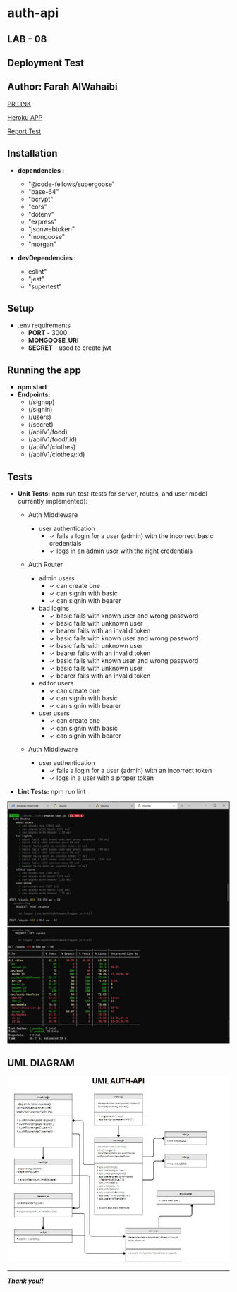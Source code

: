 # auth-api

## LAB - 08

## **Deployment Test**
## **Author: Farah AlWahaibi**

[PR LINK](https://github.com/farahalwahaibi/auth-api-/pull/1)

[Heroku APP](https://auth-api-2021.herokuapp.com/)

[Report Test](https://github.com/farahalwahaibi/auth-api-/actions)



## **Installation**
* **dependencies :**
  * "@code-fellows/supergoose"
  * "base-64"
  * "bcrypt"
  * "cors"
  * "dotenv"
  * "express"
  * "jsonwebtoken"
  * "mongoose"
  * "morgan"

* **devDependencies :**
  * eslint"
  * "jest"
  * "supertest"



## **Setup**
* .env requirements
  * **PORT** - 3000
  * **MONGOOSE_URI**
  * **SECRET** - used to create jwt



## **Running the app**
* **npm start**
* **Endpoints:**
   * (/signup)
   * (/signin)
   * (/users)
   * (/secret)
   * (/api/v1/food)
   * (/api/v1/food/:id)
   * (/api/v1/clothes)
   * (/api/v1/clothes/:id)
   


## **Tests**
* **Unit Tests:** npm run test (tests for server, routes, and user model currently implemented):

  * Auth Middleware
    * user authentication
      * ✓ fails a login for a user (admin) with the incorrect basic credentials 
      * ✓ logs in an admin user with the right credentials 
      
  * Auth Router
    * admin users
      * ✓ can create one 
      * ✓ can signin with basic 
      * ✓ can signin with bearer 
    * bad logins
      * ✓ basic fails with known user and wrong password 
      * ✓ basic fails with unknown user 
      * ✓ bearer fails with an invalid token 
      * ✓ basic fails with known user and wrong password  
      * ✓ basic fails with unknown user 
      * ✓ bearer fails with an invalid token 
      * ✓ basic fails with known user and wrong password  
      * ✓ basic fails with unknown user 
      * ✓ bearer fails with an invalid token 
    * editor users
      * ✓ can create one 
      * ✓ can signin with basic 
      * ✓ can signin with bearer 
    * user users
      * ✓ can create one 
      * ✓ can signin with basic 
      * ✓ can signin with bearer 
      
  * Auth Middleware
    * user authentication
      * ✓ fails a login for a user (admin) with an incorrect token 
      * ✓ logs in a user with a proper token
      
* **Lint Tests:** npm run lint


![test1](1.JPG)
![test2](2.JPG)


## **UML DIAGRAM**

![test1](3.JPG)

***

***Thank you!!***
